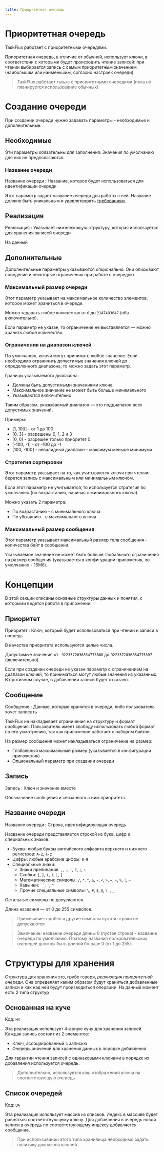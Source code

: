 ```yaml
---
title: Приоритетная очередь
---
```


# Приоритетная очередь

TaskFlux работает с приоритетными очередями.

Приоритетная очередь, в отличие от обычной, использует ключи, в соответствии с которыми будет происходить чтение
записей:
при чтении выбирается запись с самым приоритетным значением (наибольшим или наименьшим, согласно настроек очереди).

> TaskFlux работает `только` с приоритетными очередями (пока не планируется использование обычных)

# Создание очереди

При создании очереди нужно задавать параметры - необходимые и дополнительные.

## Необходимые

Эти параметры обязательны для заполнения.
Значения по умолчанию для них не предполагаются.

### Название очереди

Название очереди
: Название, которое будет использоваться для идентификации очереди

Этот параметр задает название очереди для работы с ней.
Название должно быть уникальным и удовлетворять [требованиям](#название-очереди-1).

## Реализация

Реализация
: Указывает нижележащую структуру, которая используется для хранения записей очереди

На данный

## Дополнительные

Дополнительные параметры указываются опционально.
Они описывают поведение и некоторые ограничения при работе с очередью.

### Максимальный размер очереди

Этот параметр указывает на максимальное количество элементов, которое может храниться в очереди.

Можно задавать любое количество от `0` до `2147483647` (оба включительно).

Если параметр не указан, то ограничение не выставляется — можно хранить любое количество.

### Ограничения на диапазон ключей

По умолчанию, ключи могут принимать любое значение.
Если необходимо ограничить допустимые значения ключей до определенного диапазона,
то можно задать этот параметр.

Границы указываемого диапазона:

- Должны быть допустимыми значениями ключа
- Максимальное значение не может быть больше минимального
- Указываются включительно

Таким образом, указываемый диапазон — это поддиапазон всех допустимых значений.

Примеры:

- \[1, 100] - от 1 до 100
- \[0, 3] - разрешены 0, 1, 2 и 3
- \[0, 0] - разрешен только приоритет 0
- \[-100, -1] - от -100 до -1
- \[100, -100] - невалидный диапазон - максимум меньше минимума

### Стратегия сортировки

Этот параметр указывает на то, как учитываются ключи при чтении: берется запись с максимальным или минимальным ключом.

Если этот параметр не учитывается, то используется стратегия по умолчанию (по возрастанию, начиная с минимального
ключа).

Можно указать 2 параметра:

- По возрастанию - с минимального ключа
- По убыванию - с максимального ключа

### Максимальный размер сообщения

Этот параметр указывает максимальный размер тела сообщения - количества байт в сообщении.

Указываемое значение не может быть больше глобального ограничения на размер сообщения (указывается в конфигурации
приложения, по умолчанию - 16Мб).

# Концепции

В этой секции описаны основные структуры данных и понятия, с которыми ведется работа в приложении.

## Приоритет

Приоритет
: Ключ, который будет использоваться при чтении и записи в очередь

В качестве приоритета используются целые числа.

Допустимые значения от `-9223372036854775808` до `9223372036854775807` (включительно).

Если при создании очереди не указан параметр с ограничением на диапазон ключей, то приниматься могут любые значения из
указанных.
В противном случае, в добавлении записи будет отказано.

## Сообщение

Сообщение
: Данные, которые хранятся в очереди, либо пользователь хочет записать

TaskFlux не накладывает ограничения на структуру и формат сообщения.
Пользователь имеет свободу использовать любой формат по его усмотрению, так как приложение работает с набором байтов.

На размер сообщения может накладываться ограничение на размер:

- Глобальный максимальный размер (указывается в конфигурации приложения)
- Опциональный параметр при создании очереди

## Запись

Запись
: Ключ и значение вместе

Обозначение сообщения и связанного с ним приоритета.

## Название очереди

Название очереди
: Строка, идентифицирующая очередь

Название очереди представляется строкой из букв, цифр и специальных знаков:

- Буквы: любые буквы английского алфавита верхнего и нижнего регистров: `A-Z`, `a-z`
- Цифры: любые арабские цифры: `0-9`
- Специальные знаки:
  - Знаки препинания: `,`, `.`, `!`, `?`, `;`, `:`
  - Скобки: `{`, `}`, `(`, `)`, `[`, `]`
  - Математические символы: `/`, `*`, `^`, `&`, `-`, `<`, `>`, `=`, `+`, `%`, `|`, `~`
  - Кавычки: ` `` `, `'`, `"`
  - Прочие специальные символы: `\`, `#`, `$`, `@`, `\ `, `_`

Остальные символы не допускаются.

Длина названия — от 0 до 255 символов.

> Примечание: пробел и другие символы пустой строки не допускаются

> Замечание: название очереди длины 0 (пустая строка) - название очереди по умолчанию.
> Поэтому названия пользовательских очередей должны быть длиной больше 0 (от 1 до 255).

# Структуры для хранения

Структура для хранения это, грубо говоря, _реализация приоритетной очереди_.
Она определяет каким образом будут храниться добавленные записи и как над ней будут производиться операции.
На данный момент есть 2 типа структур

## Основанная на куче

Код: `H4`

Эта реализация использует 4-арную кучу для хранения записей.
Каждая запись состоит из 2 элементов:

- Ключ, ассоциированный с записью
- Очередь значений для хранения данных в порядке добавления

Для гарантии чтения записей с одинаковыми ключами в порядке их добавления используется очередь.

> Дополнительно, используется кэш отображений ключа на соответствующую очередь

## Список очередей

Код: `QA`

Эта реализация использует массив из списков.
Индекс в массиве будет равняться соответствующему ключу.
Для добавления в очередь новой записи в очередь по соответствующему индексу добавляется сообщение.

> При использовании этого типа хранилища необходимо задать политику диапазона ключей
